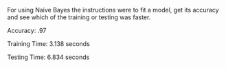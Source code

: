 For using Naive Bayes the instructions were to fit a model, get its accuracy and see which of the training or testing was faster. 

Accuracy: .97 

Training Time: 3.138 seconds

Testing Time: 6.834 seconds
